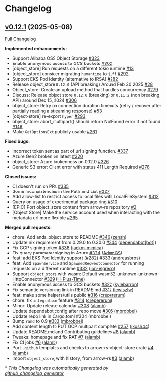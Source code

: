 <!---
  Licensed to the Apache Software Foundation (ASF) under one
  or more contributor license agreements.  See the NOTICE file
  distributed with this work for additional information
  regarding copyright ownership.  The ASF licenses this file
  to you under the Apache License, Version 2.0 (the
  "License"); you may not use this file except in compliance
  with the License.  You may obtain a copy of the License at

    http://www.apache.org/licenses/LICENSE-2.0

  Unless required by applicable law or agreed to in writing,
  software distributed under the License is distributed on an
  "AS IS" BASIS, WITHOUT WARRANTIES OR CONDITIONS OF ANY
  KIND, either express or implied.  See the License for the
  specific language governing permissions and limitations
  under the License.
-->

# Changelog

## [v0.12.1](https://github.com/apache/arrow-rs-object-store/tree/v0.12.1) (2025-05-08)

[Full Changelog](https://github.com/apache/arrow-rs-object-store/compare/v0.12.0...v0.12.1)

**Implemented enhancements:**

- Support Alibaba OSS Object Storage [\#323](https://github.com/apache/arrow-rs-object-store/issues/323)
- Enable anonymous access to GCS buckets [\#302](https://github.com/apache/arrow-rs-object-store/issues/302)
- \[object\_store\] Run requests on a different tokio runtime [\#13](https://github.com/apache/arrow-rs-object-store/issues/13)
- \[object\_store\] consider migrating `humantime` to `jiff` [\#292](https://github.com/apache/arrow-rs-object-store/issues/292)
- Support EKS Pod Identity \(alternative to IRSA\) [\#282](https://github.com/apache/arrow-rs-object-store/issues/282)
- Release object\_store `0.12.0` \(API breaking\) Around Feb 30 2025 [\#28](https://github.com/apache/arrow-rs-object-store/issues/28)
- Object\_store: Create an upload method that handles concurrency [\#279](https://github.com/apache/arrow-rs-object-store/issues/279)
- Discuss: Release object store `0.12.0` \(breaking\) or `0.11.2` \(non breaking API\) around Dec 15, 2024 [\#306](https://github.com/apache/arrow-rs-object-store/issues/306)
- object\_store: Retry on connection duration timeouts \(retry / recover after partially reading a streaming response\) [\#53](https://github.com/apache/arrow-rs-object-store/issues/53)
- \[object-store\] re-export `hyper` [\#293](https://github.com/apache/arrow-rs-object-store/issues/293)
- object\_store: abort\_multipart\(\) should return NotFound error if not found [\#146](https://github.com/apache/arrow-rs-object-store/issues/146)
- Make `GetOptionsExt` publicly usable [\#261](https://github.com/apache/arrow-rs-object-store/issues/261)

**Fixed bugs:**

- Incorrect token sent as part of url signing function. [\#337](https://github.com/apache/arrow-rs-object-store/issues/337)
- Azure Gen2 broken on latest [\#320](https://github.com/apache/arrow-rs-object-store/issues/320)
- object\_store: Azure brokenness on 0.12.0 [\#326](https://github.com/apache/arrow-rs-object-store/issues/326)
- Generic S3 error: Client error with status 411 Length Required [\#278](https://github.com/apache/arrow-rs-object-store/issues/278)

**Closed issues:**

- CI doesn't run on PRs [\#335](https://github.com/apache/arrow-rs-object-store/issues/335)
- Some Inconsistencies in the Path and List [\#327](https://github.com/apache/arrow-rs-object-store/issues/327)
- Add allow-list to restrict access to local files with LocalFileSystem [\#312](https://github.com/apache/arrow-rs-object-store/issues/312)
- Query on usage of experimental package ring [\#310](https://github.com/apache/arrow-rs-object-store/issues/310)
- \[EPIC\] Port object\_store content from arrow-rs repository [\#2](https://github.com/apache/arrow-rs-object-store/issues/2)
- \[Object Store\] Make the service account used when interacting with the metadata url more flexible [\#265](https://github.com/apache/arrow-rs-object-store/issues/265)

**Merged pull requests:**

- chore: Add anda\_object\_store to README [\#346](https://github.com/apache/arrow-rs-object-store/pull/346) ([zensh](https://github.com/zensh))
- Update nix requirement from 0.29.0 to 0.30.0 [\#344](https://github.com/apache/arrow-rs-object-store/pull/344) ([dependabot[bot]](https://github.com/apps/dependabot))
- Fix GCP signing token [\#338](https://github.com/apache/arrow-rs-object-store/pull/338) ([jackm-mimica](https://github.com/jackm-mimica))
- Fix query parameter signing in Azure [\#334](https://github.com/apache/arrow-rs-object-store/pull/334) ([AdamGS](https://github.com/AdamGS))
- feat: add EKS Pod Identity support \(\#282\) [\#333](https://github.com/apache/arrow-rs-object-store/pull/333) ([andreasbros](https://github.com/andreasbros))
- feat: Add `SpawnService` and `SpawnedReqwestConnector` for running requests on a different runtime [\#332](https://github.com/apache/arrow-rs-object-store/pull/332) ([ion-elgreco](https://github.com/ion-elgreco))
- Support `object_store` with wasm: Default wasm32-unknown-unknown HttpConnector [\#329](https://github.com/apache/arrow-rs-object-store/pull/329) ([H-Plus-Time](https://github.com/H-Plus-Time))
- Enable anonymous access to GCS buckets [\#322](https://github.com/apache/arrow-rs-object-store/pull/322) ([kylebarron](https://github.com/kylebarron))
- Fix semantic versioning link in README.md [\#317](https://github.com/apache/arrow-rs-object-store/pull/317) ([lewiszlw](https://github.com/lewiszlw))
- feat: make some helpers/utils public [\#316](https://github.com/apache/arrow-rs-object-store/pull/316) ([crepererum](https://github.com/crepererum))
- chore: fix `integration` feature [\#314](https://github.com/apache/arrow-rs-object-store/pull/314) ([crepererum](https://github.com/crepererum))
- Minor: Update release calendar [\#308](https://github.com/apache/arrow-rs-object-store/pull/308) ([alamb](https://github.com/alamb))
- Update dependabot config after repo move [\#305](https://github.com/apache/arrow-rs-object-store/pull/305) ([mbrobbel](https://github.com/mbrobbel))
- Update repo link in Cargo.toml [\#304](https://github.com/apache/arrow-rs-object-store/pull/304) ([mbrobbel](https://github.com/mbrobbel))
- Bump `rand` to 0.9 [\#303](https://github.com/apache/arrow-rs-object-store/pull/303) ([mbrobbel](https://github.com/mbrobbel))
- Add content length to PUT GCP multipart complete [\#257](https://github.com/apache/arrow-rs-object-store/pull/257) ([jkosh44](https://github.com/jkosh44))
- Update README.md and Contributing guidelines [\#8](https://github.com/apache/arrow-rs-object-store/pull/8) ([alamb](https://github.com/alamb))
- Tweaks: homepage and fix RAT [\#7](https://github.com/apache/arrow-rs-object-store/pull/7) ([alamb](https://github.com/alamb))
- Fix CI jobs [\#6](https://github.com/apache/arrow-rs-object-store/pull/6) ([alamb](https://github.com/alamb))
- Port `.github` templates and checks to arrow-rs-object-store crate [\#4](https://github.com/apache/arrow-rs-object-store/pull/4) ([alamb](https://github.com/alamb))
- Import `object_store`, with history, from arrow-rs [\#3](https://github.com/apache/arrow-rs-object-store/pull/3) ([alamb](https://github.com/alamb))



\* *This Changelog was automatically generated by [github_changelog_generator](https://github.com/github-changelog-generator/github-changelog-generator)*
